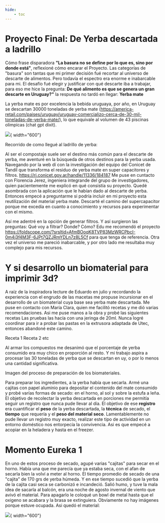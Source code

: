 ```yaml
---
hide:
    - toc
---
```


# Proyecto Final: De Yerba descartada a ladrillo 

Cómo frase disparadora **"La basura no se define por lo que es, sino por donde está"**, reflexioné cómo encarar el Proyecto. Las categorías de "basura" son tantas que mi primer decisión fué recortar al universo de descarte de alimentos. Pero todavía el espectro era enorme e inabarcable para mi. El desafío fué elegir y justificar con qué descarte iba a trabajar, para eso me hice la pregunta: **De qué alimento es que se genera un gran descarte en Uruguay?"** la respuesta no tardó en llegar: **Yerba mate** 

La yerba mate es por excelencia la bebida uruguaya, por año, en Uruguay se descartan 30000 toneladas de yerba mate (https://america-retail.com/paises/uruguay/uruguay-comercializo-cerca-de-30-mil-toneladas-de-yerba-mate/), lo que equivale al volumen de 43 piscinas olimpicas (chat gpt dixit).

![](../images/pf/22412_maceta.jpg){ width="600"}



Recorrido de como llegué al ladrillo de yerba:

Al ser el compostaje suele ser el destino más común para el descarte de yerba, me aventuré en la búsqueda de otros destinos para la yerba usada. Navegando por la web dí con la investigación del equipo del Conicet de Tandil que transforma el residuo de yerba mate en super capacitores y filtros. https://ri.conicet.gov.ar/handle/11336/184187
Me puse en cuntacto con Florencia Jerez, ingeniera integrande del grupo de investigadores, quien pacientemente me explicó en qué consistía su proyecto. Quedé asombrada con la aplicación que le habían dado al descarte de yerba. Entonces empecé a preguntarme si podría incluir en mi proyecto esta reutilización del material yerba mate. 
Descarté el camino del supercapacitor porque me excedía en cuanto a conocimiento y recursos para experimentar con el mismo. 

Así me adentré en la opción de generar filtros. Y así surgieron las preguntas: Qué voy a filtrar? Donde? Cómo?
Edu me recomendó el proyecto https://foldscope.com/?srsltid=AfmBOoqK8TVP83MzWRCPbcI-0m4j3f4M3F-6JPt7QZJRmYDLn7z8L5Cf para que tenga de referencia.
Otra vez el universo me pareció inabarcable, y por otro lado me resultaba muy complejo para mis recursos.


# Y si desarrollo un biomaterial para imprimir 3d?

A raíz de la inspiradora lecture de Eduardo en julio y recordando la experiencia con el engrudo de las macetas me propuse incursionar en el desarrollo de un biomaterial cuya base sea yerba mate descartada. Me puse en contacto con María Clara, quien me facilitó recetas y me dió varias recomendaciones. Asi me puse manos a la obra y probé las siguientes recetas
Las pruebas las hacía con una jeringa de 20ml. Nunca logré coordinar para ir a probar las pastas en la extrusora adaptada de Utec, entonces abandoné este camino.

Receta 1
Receta 2
etc

Al armar los compuestos me desanimó que el porcentaje de yerba consumido era muy chico en proporción al resto. Y mi trabajo aspira a procesar las 30 toneladas de yerba que se descartan en uy, o por lo menos una cantidad significativa.

Imagen del proceso de preparación de los biomateriales.

Para  preparar los ingredientes, a la yerba había que secarla. Armé una cajitas con papel aluminio para depositar el contenido del mate  consumido y probé varías formas de secado: en el horno, al sol y sobre la estufa a leña. 
El objetivo de recolectar la yerba descartada en porciones me permitía seguir un registro que nunca pude llevar al día. El objetivo de ese **registro** era cuantificar el **peso** de la yerba descartada, la **técnica** de secado, el **tiempo** que requería y el **peso del material seco**.
Lamentablemente no pude llevar un registro muy exacto, realizar este tipo de actividad en un entorno doméstico nos entorpecía la convivencia. Asi es que empecé a acopiar en la heladera y hasta en el freezer.


# Momento Eureka 1

En uno de estos proceso de secado, agupé varias "cajitas" para secar en el horno. Había una que me parecía que ya estaba seca, con el afan de secarla bien la volví a meter al horno. El tiempo promedio de secado de una "cajita" de 170 grs de yerba húmeda.
Y en ese tiempo sucedió que la yerba de la cajita casi seca se carbonizó e incandeció. Salió humo, y tuve la mala idea de sacarla al balcón, era una noche de agosto invernal de viento que avivó el material. Para apagarlo le coloqué un bowl de metal hasta que el oxigeno se acabara y la brasa se extinguiera. Obviamente no hay imágenes porque estuve ocupada.
Asi quedó el material:

![](../images/pf/1202408_yerba_carbon.jpg){ width="600"}